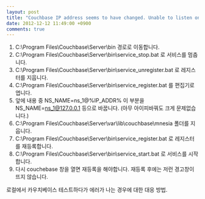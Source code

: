 ```yaml
---
layout: post
title: "Couchbase IP address seems to have changed. Unable to listen on 'ns_1"
date: 2012-12-12 11:49:00 +0900
comments: true
---
```

1. C:\Program Files\Couchbase\Server\bin 경로로 이동합니다.
2. C:\Program Files\Couchbase\Server\bin\service_stop.bat 로 서비스를 멈춥니다.
3. C:\Program Files\Couchbase\Server\bin\service_unregister.bat 로 레지스터를 지웁니다.
4. C:\Program Files\Couchbase\Server\bin\service_register.bat 를 편집기로 엽니다.
5. 앞에 내용 중 NS_NAME=ns_1@%IP_ADDR% 이 부분을 NS_NAME=ns_1@127.0.0.1 등으로 바꿉니다. (아무 아이피바꿔도 크게 문제없습니다.)
6. C:\Program Files\Couchbase\Server\var\lib\couchbase\mnesia 폴더를 지웁니다.
7. C:\Program Files\Couchbase\Server\bin\service_register.bat 로 레지스터를 재등록합니다.
8. C:\Program Files\Couchbase\Server\bin\service_start.bat 로 서비스를 시작합니다.
9. 다시 couchebase 창을 열면 재등록을 해야합니다. 재등록 후에는 저런 경고창이 뜨지 않습니다.

로컬에서 카우치베이스 테스트하다가 에러가 나는 경우에 대한 대응 방법.